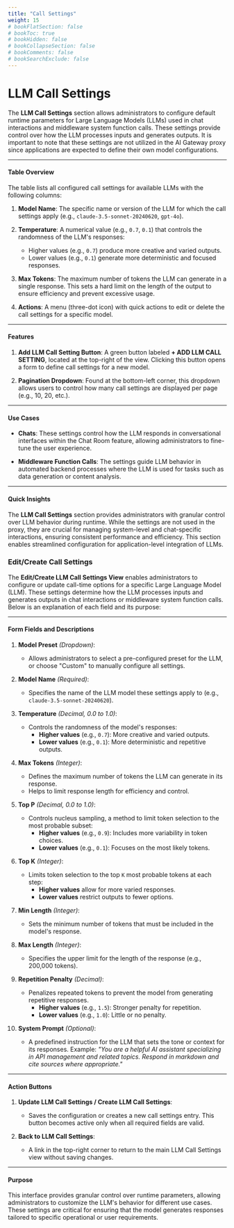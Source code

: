 ```yaml
---
title: "Call Settings"
weight: 15
# bookFlatSection: false
# bookToc: true
# bookHidden: false
# bookCollapseSection: false
# bookComments: false
# bookSearchExclude: false
---
```


# LLM Call Settings

The **LLM Call Settings** section allows administrators to configure default runtime parameters for Large Language Models (LLMs) used in chat interactions and middleware system function calls. These settings provide control over how the LLM processes inputs and generates outputs. It is important to note that these settings are not utilized in the AI Gateway proxy since applications are expected to define their own model configurations.

---

#### **Table Overview**
The table lists all configured call settings for available LLMs with the following columns:

1. **Model Name**:
   The specific name or version of the LLM for which the call settings apply (e.g., `claude-3.5-sonnet-20240620`, `gpt-4o`).

2. **Temperature**:
   A numerical value (e.g., `0.7`, `0.1`) that controls the randomness of the LLM's responses:
   - Higher values (e.g., `0.7`) produce more creative and varied outputs.
   - Lower values (e.g., `0.1`) generate more deterministic and focused responses.

3. **Max Tokens**:
   The maximum number of tokens the LLM can generate in a single response. This sets a hard limit on the length of the output to ensure efficiency and prevent excessive usage.

4. **Actions**:
   A menu (three-dot icon) with quick actions to edit or delete the call settings for a specific model.

---

#### **Features**
1. **Add LLM Call Setting Button**:
   A green button labeled **+ ADD LLM CALL SETTING**, located at the top-right of the view. Clicking this button opens a form to define call settings for a new model.

2. **Pagination Dropdown**:
   Found at the bottom-left corner, this dropdown allows users to control how many call settings are displayed per page (e.g., 10, 20, etc.).

---

#### **Use Cases**
- **Chats**:
   These settings control how the LLM responds in conversational interfaces within the Chat Room feature, allowing administrators to fine-tune the user experience.

- **Middleware Function Calls**:
   The settings guide LLM behavior in automated backend processes where the LLM is used for tasks such as data generation or content analysis.

---

#### **Quick Insights**
The **LLM Call Settings** section provides administrators with granular control over LLM behavior during runtime. While the settings are not used in the proxy, they are crucial for managing system-level and chat-specific interactions, ensuring consistent performance and efficiency. This section enables streamlined configuration for application-level integration of LLMs.

### Edit/Create Call Settings

The **Edit/Create LLM Call Settings View** enables administrators to configure or update call-time options for a specific Large Language Model (LLM). These settings determine how the LLM processes inputs and generates outputs in chat interactions or middleware system function calls. Below is an explanation of each field and its purpose:

---

#### **Form Fields and Descriptions**

1. **Model Preset** *(Dropdown)*:
   - Allows administrators to select a pre-configured preset for the LLM, or choose "Custom" to manually configure all settings.

2. **Model Name** *(Required)*:
   - Specifies the name of the LLM model these settings apply to (e.g., `claude-3.5-sonnet-20240620`).

3. **Temperature** *(Decimal, 0.0 to 1.0)*:
   - Controls the randomness of the model's responses:
     - **Higher values** (e.g., `0.7`): More creative and varied outputs.
     - **Lower values** (e.g., `0.1`): More deterministic and repetitive outputs.

4. **Max Tokens** *(Integer)*:
   - Defines the maximum number of tokens the LLM can generate in its response.
   - Helps to limit response length for efficiency and control.

5. **Top P** *(Decimal, 0.0 to 1.0)*:
   - Controls nucleus sampling, a method to limit token selection to the most probable subset:
     - **Higher values** (e.g., `0.9`): Includes more variability in token choices.
     - **Lower values** (e.g., `0.1`): Focuses on the most likely tokens.

6. **Top K** *(Integer)*:
   - Limits token selection to the top `K` most probable tokens at each step:
     - **Higher values** allow for more varied responses.
     - **Lower values** restrict outputs to fewer options.

7. **Min Length** *(Integer)*:
   - Sets the minimum number of tokens that must be included in the model's response.

8. **Max Length** *(Integer)*:
   - Specifies the upper limit for the length of the response (e.g., 200,000 tokens).

9. **Repetition Penalty** *(Decimal)*:
   - Penalizes repeated tokens to prevent the model from generating repetitive responses.
     - **Higher values** (e.g., `1.5`): Stronger penalty for repetition.
     - **Lower values** (e.g., `1.0`): Little or no penalty.

10. **System Prompt** *(Optional)*:
    - A predefined instruction for the LLM that sets the tone or context for its responses.
      Example:
      *"You are a helpful AI assistant specializing in API management and related topics. Respond in markdown and cite sources where appropriate."*

---

#### **Action Buttons**
1. **Update LLM Call Settings / Create LLM Call Settings**:
   - Saves the configuration or creates a new call settings entry. This button becomes active only when all required fields are valid.

2. **Back to LLM Call Settings**:
   - A link in the top-right corner to return to the main LLM Call Settings view without saving changes.

---

#### **Purpose**
This interface provides granular control over runtime parameters, allowing administrators to customize the LLM's behavior for different use cases. These settings are critical for ensuring that the model generates responses tailored to specific operational or user requirements.
